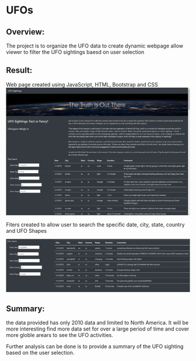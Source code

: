 # UFOs

## Overview: 
The project is to organize the UFO data to create dynamic webpage allow viewer to filter the UFO sightings baesd on user selection
 
 ## Result:

 Web page created using JavaScript, HTML, Bootstrap and CSS 
![web_page.png](Resources/web_page.png)  

Fiters created to allow user to search the specific date, city, state, country and UFO Shapes

![filtered_result.png](Resources/filtered_result.png)  

## Summary:
the data provided has only 2010 data and limited to North America. It will be more interesting find more data set for over a large period of time and cover more globle arears to see the UFO activities. 

Further analysis can be done is to provide a summary of the UFO sighting based on the user selection. 